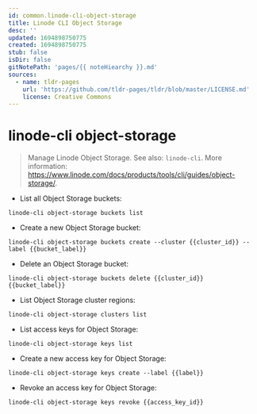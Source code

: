 ```yaml
---
id: common.linode-cli-object-storage
title: Linode CLI Object Storage
desc: ''
updated: 1694898750775
created: 1694898750775
stub: false
isDir: false
gitNotePath: 'pages/{{ noteHiearchy }}.md'
sources:
  - name: tldr-pages
    url: 'https://github.com/tldr-pages/tldr/blob/master/LICENSE.md'
    license: Creative Commons
---
```

# linode-cli object-storage

> Manage Linode Object Storage.
> See also: `linode-cli`.
> More information: <https://www.linode.com/docs/products/tools/cli/guides/object-storage/>.

- List all Object Storage buckets:

`linode-cli object-storage buckets list`

- Create a new Object Storage bucket:

`linode-cli object-storage buckets create --cluster {{cluster_id}} --label {{bucket_label}}`

- Delete an Object Storage bucket:

`linode-cli object-storage buckets delete {{cluster_id}} {{bucket_label}}`

- List Object Storage cluster regions:

`linode-cli object-storage clusters list`

- List access keys for Object Storage:

`linode-cli object-storage keys list`

- Create a new access key for Object Storage:

`linode-cli object-storage keys create --label {{label}}`

- Revoke an access key for Object Storage:

`linode-cli object-storage keys revoke {{access_key_id}}`

